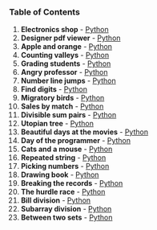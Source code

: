 ### Table of Contents
1. __Electronics shop__ - [Python](Electronics%20Shop.py)
1. __Designer pdf viewer__ - [Python](Designer%20PDF%20Viewer.py)
1. __Apple and orange__ - [Python](Apple%20and%20Orange.py)
1. __Counting valleys__ - [Python](Counting%20Valleys.py)
1. __Grading students__ - [Python](Grading%20Students.py)
1. __Angry professor__ - [Python](Angry%20Professor.py)
1. __Number line jumps__ - [Python](Number%20Line%20Jumps.py)
1. __Find digits__ - [Python](Find%20Digits.py)
1. __Migratory birds__ - [Python](Migratory%20Birds.py)
1. __Sales by match__ - [Python](Sales%20by%20Match.py)
1. __Divisible sum pairs__ - [Python](Divisible%20Sum%20Pairs.py)
1. __Utopian tree__ - [Python](Utopian%20Tree.py)
1. __Beautiful days at the movies__ - [Python](Beautiful%20Days%20at%20the%20Movies.py)
1. __Day of the programmer__ - [Python](Day%20of%20the%20Programmer.py)
1. __Cats and a mouse__ - [Python](Cats%20and%20a%20Mouse.py)
1. __Repeated string__ - [Python](Repeated%20String.py)
1. __Picking numbers__ - [Python](Picking%20Numbers.py)
1. __Drawing book__ - [Python](Drawing%20Book.py)
1. __Breaking the records__ - [Python](Breaking%20the%20Records.py)
1. __The hurdle race__ - [Python](The%20Hurdle%20Race.py)
1. __Bill division__ - [Python](Bill%20Division.py)
1. __Subarray division__ - [Python](Subarray%20Division.py)
1. __Between two sets__ - [Python](Between%20Two%20Sets.py)
